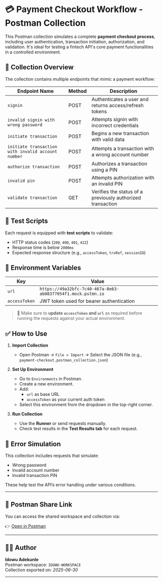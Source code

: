 # 💳 Payment Checkout Workflow - Postman Collection

This Postman collection simulates a complete **payment checkout process**, including user authentication, transaction initiation, authorization, and validation. It's ideal for testing a fintech API's core payment functionalities in a controlled environment.

## 📁 Collection Overview

The collection contains multiple endpoints that mimic a payment workflow:

| Endpoint Name | Method | Description |
|---------------|--------|-------------|
| `signin` | POST | Authenticates a user and returns access/refresh tokens |
| `invalid signin with wrong password` | POST | Attempts signin with incorrect credentials |
| `initiate transaction` | POST | Begins a new transaction with valid data |
| `initiate transaction with invalid account number` | POST | Attempts a transaction with a wrong account number |
| `authorize transaction` | POST | Authorizes a transaction using a PIN |
| `invalid pin` | POST | Attempts authorization with an invalid PIN |
| `validate transaction` | GET | Verifies the status of a previously authorized transaction |

## 🧪 Test Scripts

Each request is equipped with **test scripts** to validate:
- HTTP status codes (`200`, `400`, `401`, `422`)
- Response time is below `2000ms`
- Expected response structure (e.g., `accessToken`, `trxRef`, `sessionID`)

## 🧾 Environment Variables

| Key | Value |
|-----|-------|
| `url` | `https://49a32bfc-7c40-467a-8e63-ab08377054f1.mock.pstmn.io` |
| `accessToken` | JWT token used for bearer authentication |

> 🔐 Make sure to **update `accessToken` and `url`** as required before running the requests against your actual environment.

## ✅ How to Use

1. **Import Collection**
   - Open Postman → `File > Import` → Select the JSON file (e.g., `payment-checkout.postman_collection.json`)

2. **Set Up Environment**
   - Go to `Environments` in Postman.
   - Create a new environment.
   - Add:
     - `url` as base URL
     - `accessToken` as your current auth token
   - Select this environment from the dropdown in the top-right corner.

3. **Run Collection**
   - Use the **Runner** or send requests manually.
   - Check test results in the **Test Results tab** for each request.

## 🚫 Error Simulation

This collection includes requests that simulate:
- Wrong password
- Invalid account number
- Invalid transaction PIN

These help test the API’s error handling under various conditions.

---

## 🔗 Postman Share Link

You can access the shared workspace and collection via:

👉 [Open in Postman](https://hng-11.postman.co/workspace/IDOWU-WORKSPACE~c097ca22-4934-42aa-9753-e50b0ca4280e/collection/36393272-f521b228-a55a-4bbd-b7f8-c12dfe64d79c?action=share&source=collection_link&creator=36393272)

---

## 👩‍💻 Author

**Idowu Adekunle**  
Postman workspace: `IDOWU-WORKSPACE`  
Collection exported on: _2025-06-30_

---

